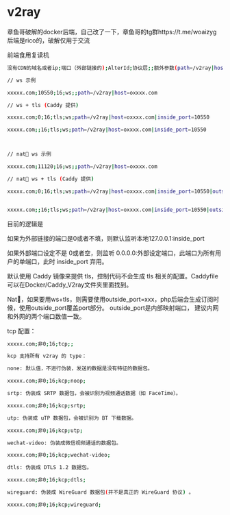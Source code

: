# v2ray

章鱼哥破解的docker后端，自己改了一下，章鱼哥的tg群https://t.me/woaizyg
后端是rico的，破解仅用于交流

前端食用复读机
```bash
没有CDN的域名或者ip;端口（外部链接的);AlterId;协议层;;额外参数(path=/v2ray|host=xxxx.win|inside_port=10550这个端口内部监听))

// ws 示例

xxxxx.com;10550;16;ws;;path=/v2ray|host=oxxxx.com

// ws + tls (Caddy 提供)

xxxxx.com;0;16;tls;ws;path=/v2ray|host=oxxxx.com|inside_port=10550

xxxxx.com;;16;tls;ws;path=/v2ray|host=oxxxx.com|inside_port=10550



// nat🐔 ws 示例

xxxxx.com;11120;16;ws;;path=/v2ray|host=oxxxx.com

// nat🐔 ws + tls (Caddy 提供)

xxxxx.com;0;16;tls;ws;path=/v2ray|host=oxxxx.com|inside_port=10550|outside_port=11120


xxxxx.com;;16;tls;ws;path=/v2ray|host=oxxxx.com|inside_port=10550|outside_port=11120

```
目前的逻辑是


如果为外部链接的端口是0或者不填，则默认监听本地127.0.0.1:inside_port

如果外部端口设定不是 0或者空，则监听 0.0.0.0:外部设定端口，此端口为所有用户的单端口，此时 inside_port 弃用。

默认使用 Caddy 镜像来提供 tls，控制代码不会生成 tls 相关的配置。Caddyfile 可以在Docker/Caddy_V2ray文件夹里面找到。

Nat🐔，如果要用ws+tls，则需要使用outside_port=xxx，php后端会生成订阅时候，使用outside_port覆盖port部分。 outside_port是内部映射端口， 建议内网和外网的两个端口数值一致。

tcp 配置：
```bash
xxxxx.com;非0;16;tcp;;

kcp 支持所有 v2ray 的 type：

none: 默认值，不进行伪装，发送的数据是没有特征的数据包。

xxxxx.com;非0;16;kcp;noop;

srtp: 伪装成 SRTP 数据包，会被识别为视频通话数据（如 FaceTime）。

xxxxx.com;非0;16;kcp;srtp;

utp: 伪装成 uTP 数据包，会被识别为 BT 下载数据。

xxxxx.com;非0;16;kcp;utp;

wechat-video: 伪装成微信视频通话的数据包。

xxxxx.com;非0;16;kcp;wechat-video;

dtls: 伪装成 DTLS 1.2 数据包。

xxxxx.com;非0;16;kcp;dtls;

wireguard: 伪装成 WireGuard 数据包(并不是真正的 WireGuard 协议) 。

xxxxx.com;非0;16;kcp;wireguard;
```
